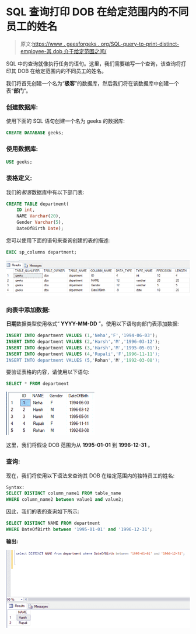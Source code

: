 # SQL 查询打印 DOB 在给定范围内的不同员工的姓名

> 原文:[https://www . geesforgeks . org/SQL-query-to-print-distinct-employee-其 dob 介于给定范围之间/](https://www.geeksforgeeks.org/sql-query-to-print-name-of-distinct-employee-whose-dob-is-between-a-given-range/)

SQL 中的查询就像执行任务的语句。这里，我们需要编写一个查询，该查询将打印其 DOB 在给定范围内的不同员工的姓名。

我们将首先创建一个名为“**极客**”的数据库，然后我们将在该数据库中创建一个表“**部门**”。

### **创建数据库:**

使用下面的 SQL 语句创建一个名为 geeks 的数据库:

```sql
CREATE DATABASE geeks;
```

### **使用数据库:**

```sql
USE geeks;
```

### 表格定义:

我们的*极客*数据库中有以下部门表:

```sql
CREATE TABLE department(
    ID int,
    NAME Varchar(20),
    Gender Varchar(5),
    DateOfBirth Date);
```

您可以使用下面的语句来查询创建的表的描述:

```sql
EXEC sp_columns department;
```

![](img/34d313142e907344702cace52ed2570b.png)

### 向表中添加数据:

**日期**数据类型使用格式“ **YYYY-MM-DD** ”。使用以下语句向部门表添加数据:

```sql
INSERT INTO department VALUES (1,'Neha','F','1994-06-03');
INSERT INTO department VALUES (2,'Harsh','M','1996-03-12');
INSERT INTO department VALUES (3,'Harsh','M','1995-05-01');
INSERT INTO department VALUES (4,'Rupali','F',1996-11-11');
INSERT INTO department VALUES (5,'Rohan','M','1992-03-08');
```

要验证表格的内容，请使用以下语句:

```sql
SELECT * FROM department
```

![](img/486f221b677ded4bb72ce305df095619.png)

这里，我们将假设 DOB 范围为从 **1995-01-01** 到 **1996-12-31** 。

### 查询:

现在，我们将使用以下语法来查询其 DOB 在给定范围内的独特员工的姓名:

```sql
Syntax:
SELECT DISTINCT column_name1 FROM table_name 
WHERE column_name2 between value1 and value2;
```

因此，我们的表的查询如下所示:

```sql
SELECT DISTINCT NAME FROM department 
WHERE DateOfBirth between '1995-01-01' and '1996-12-31';
```

**输出:**

![](img/74489603b29319faceff64ad64bb8f1e.png)